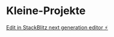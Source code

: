 # Kleine-Projekte

[Edit in StackBlitz next generation editor ⚡️](https://stackblitz.com/~/github.com/N0L3X/Kleine-Projekte)